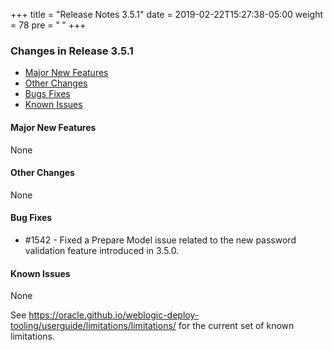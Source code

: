 +++
title = "Release Notes 3.5.1"
date = 2019-02-22T15:27:38-05:00
weight = 78
pre = "<b> </b>"
+++


### Changes in Release 3.5.1
- [Major New Features](#major-new-features)
- [Other Changes](#other-changes)
- [Bugs Fixes](#bug-fixes)
- [Known Issues](#known-issues)


#### Major New Features
None

#### Other Changes
None

#### Bug Fixes
- #1542 - Fixed a Prepare Model issue related to the new password validation feature introduced in 3.5.0.

#### Known Issues
None

See https://oracle.github.io/weblogic-deploy-tooling/userguide/limitations/limitations/ for the current set of known limitations.
